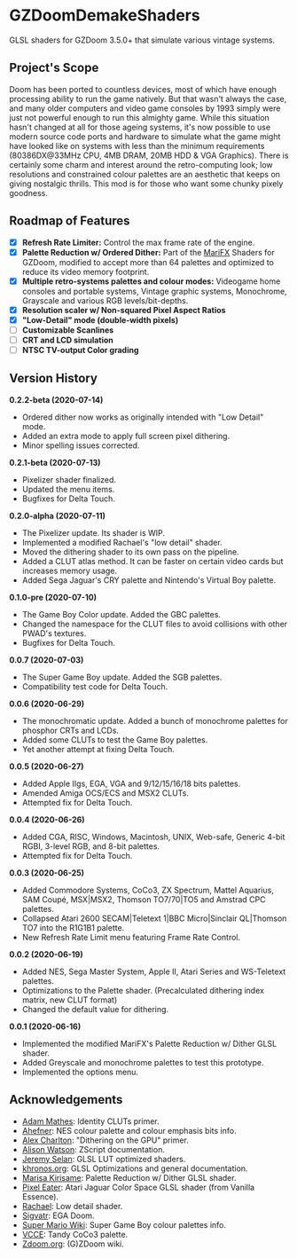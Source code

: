 # GZDoomDemakeShaders
GLSL shaders for GZDoom 3.5.0+ that simulate various vintage systems.

## Project's Scope
Doom has been ported to countless devices, most of which have enough processing ability to run the game natively. But that wasn't always the case, and many older computers and video game consoles by 1993 simply were just not powerful enough to run this almighty game. While this situation hasn't changed at all for those ageing systems, it's now possible to use modern source code ports and hardware to simulate what the game might have looked like on systems with less than the minimum requirements (80386DX@33MHz CPU, 4MB DRAM, 20MB HDD & VGA Graphics). There is certainly some charm and interest around the retro-computing look; low resolutions and constrained colour palettes are an aesthetic that keeps on giving nostalgic thrills. This mod is for those who want some chunky pixely goodness.

## Roadmap of Features
- [x] **Refresh Rate Limiter:** Control the max frame rate of the engine.
- [x] **Palette Reduction w/ Ordered Dither:** Part of the [MariFX](https://github.com/OrdinaryMagician/marifx_m) Shaders for GZDoom, modified to accept more than 64 palettes and optimized to reduce its video memory footprint.
- [x] **Multiple retro-systems palettes and colour modes:** Videogame home consoles and portable systems, Vintage graphic systems, Monochrome, Grayscale and various RGB levels/bit-depths.
- [x] **Resolution scaler w/ Non-squared Pixel Aspect Ratios**
- [x] **"Low-Detail" mode (double-width pixels)**
- [ ] **Customizable Scanlines**
- [ ] **CRT and LCD simulation**
- [ ] **NTSC TV-output Color grading**

## Version History
**0.2.2-beta (2020-07-14)**
* Ordered dither now works as originally intended with "Low Detail" mode.
* Added an extra mode to apply full screen pixel dithering.
* Minor spelling issues corrected.

**0.2.1-beta (2020-07-13)**
* Pixelizer shader finalized.
* Updated the menu items.
* Bugfixes for Delta Touch.

**0.2.0-alpha (2020-07-11)**
* The Pixelizer update. Its shader is WIP.
* Implemented a modified Rachael's "low detail" shader.
* Moved the dithering shader to its own pass on the pipeline.
* Added a CLUT atlas method. It can be faster on certain video cards but increases memory usage.
* Added Sega Jaguar's CRY palette and Nintendo's Virtual Boy palette.

**0.1.0-pre (2020-07-10)**
* The Game Boy Color update. Added the GBC palettes.
* Changed the namespace for the CLUT files to avoid collisions with other PWAD's textures.
* Bugfixes for Delta Touch.

**0.0.7 (2020-07-03)**
* The Super Game Boy update. Added the SGB palettes.
* Compatibility test code for Delta Touch.

**0.0.6 (2020-06-29)**
* The monochromatic update. Added a bunch of monochrome palettes for phosphor CRTs and LCDs.
* Added some CLUTs to test the Game Boy palettes.
* Yet another attempt at fixing Delta Touch.

**0.0.5 (2020-06-27)**
* Added Apple IIgs, EGA, VGA and 9/12/15/16/18 bits palettes.
* Amended Amiga OCS/ECS and MSX2 CLUTs.
* Attempted fix for Delta Touch.

**0.0.4 (2020-06-26)**
* Added CGA, RISC, Windows, Macintosh, UNIX, Web-safe, Generic 4-bit RGBI, 3-level RGB, and 8-bit palettes.
* Attempted fix for Delta Touch.

**0.0.3 (2020-06-25)**
* Added Commodore Systems, CoCo3, ZX Spectrum, Mattel Aquarius, SAM Coupé, MSX|MSX2, Thomson TO7/70|TO5 and Amstrad CPC palettes.
* Collapsed Atari 2600 SECAM|Teletext 1|BBC Micro|Sinclair QL|Thomson TO7 into the R1G1B1 palette.
* New Refresh Rate Limit menu featuring Frame Rate Control.

**0.0.2 (2020-06-19)**
* Added NES, Sega Master System, Apple II, Atari Series and WS-Teletext palettes.
* Optimizations to the Palette shader. (Precalculated dithering index matrix, new CLUT format)
* Changed the default value for dithering.

**0.0.1 (2020-06-16)**
* Implemented the modified MariFX's Palette Reduction w/ Dither GLSL shader.
* Added Greyscale and monochrome palettes to test this prototype.
* Implemented the options menu.

## Acknowledgements
* [Adam Mathes](https://trenchant.org/daily/2013/8/19/): Identity CLUTs primer.
* [Ahefner](https://ahefner.livejournal.com/11670.html): NES colour palette and colour emphasis bits info.
* [Alex Charlton](http://alex-charlton.com/posts/Dithering_on_the_GPU/): "Dithering on the GPU" primer.
* [Alison Watson](https://github.com/marrub--/zdoom-doc): ZScript documentation.
* [Jeremy Selan](https://developer.nvidia.com/gpugems/gpugems2/part-iii-high-quality-rendering/chapter-24-using-lookup-tables-accelerate-color): GLSL LUT optimized shaders.
* [khronos.org](https://www.khronos.org/opengl/wiki/GLSL_Optimizations#Get_MAD): GLSL Optimizations and general documentation.
* [Marisa Kirisame](https://github.com/OrdinaryMagician/marifx_m): Palette Reduction w/ Dither GLSL shader.
* [Pixel Eater](https://forum.zdoom.org/memberlist.php?mode=viewprofile&u=20921): Atari Jaguar Color Space GLSL shader (from Vanilla Essence).
* [Rachael](https://forum.zdoom.org/memberlist.php?mode=viewprofile&u=429): Low detail shader.
* [Sigvatr](https://www.doomworld.com/forum/topic/55710-ega-doom-version-20/): EGA Doom.
* [Super Mario Wiki](https://www.mariowiki.com/Super_Game_Boy#Color_palettes): Super Game Boy colour palettes info.
* [VCCE](https://github.com/VCCE/VCC): Tandy CoCo3 palette.
* [Zdoom.org](https://zdoom.org/wiki/Main_Page): (G)ZDoom wiki.